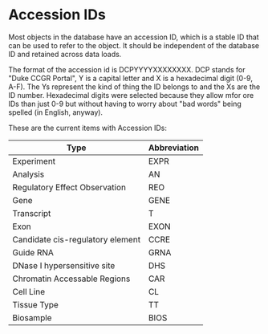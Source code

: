 # Accession IDs

Most objects in the database have an accession ID, which is a stable ID that can be used to refer to the object. It should be independent of the database ID and retained across data loads.

The format of the accession id is DCPYYYYXXXXXXXX. DCP stands for "Duke CCGR Portal", Y is a capital letter and X is a hexadecimal digit (0-9, A-F). The Ys represent the kind of thing the ID belongs to and the Xs are the ID number. Hexadecimal digits were selected because they allow mfor ore IDs than just 0-9 but without having to worry about "bad words" being spelled (in English, anyway).

These are the current items with Accession IDs:

| Type                             | Abbreviation |
| -------------------------------- | ------------ |
| Experiment                       | EXPR         |
| Analysis                         | AN           |
| Regulatory Effect Observation    | REO          |
| Gene                             | GENE         |
| Transcript                       | T            |
| Exon                             | EXON         |
| Candidate cis-regulatory element | CCRE         |
| Guide RNA                        | GRNA         |
| DNase I hypersensitive site      | DHS          |
| Chromatin Accessable Regions     | CAR          |
| Cell Line                        | CL           |
| Tissue Type                      | TT           |
| Biosample                        | BIOS         |
